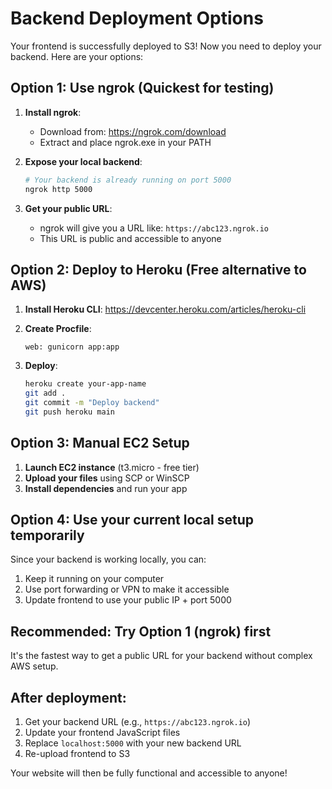 # Backend Deployment Options

Your frontend is successfully deployed to S3! Now you need to deploy your backend. Here are your options:

## Option 1: Use ngrok (Quickest for testing)

1. **Install ngrok**:
   - Download from: https://ngrok.com/download
   - Extract and place ngrok.exe in your PATH

2. **Expose your local backend**:
   ```bash
   # Your backend is already running on port 5000
   ngrok http 5000
   ```

3. **Get your public URL**:
   - ngrok will give you a URL like: `https://abc123.ngrok.io`
   - This URL is public and accessible to anyone

## Option 2: Deploy to Heroku (Free alternative to AWS)

1. **Install Heroku CLI**: https://devcenter.heroku.com/articles/heroku-cli

2. **Create Procfile**:
   ```
   web: gunicorn app:app
   ```

3. **Deploy**:
   ```bash
   heroku create your-app-name
   git add .
   git commit -m "Deploy backend"
   git push heroku main
   ```

## Option 3: Manual EC2 Setup

1. **Launch EC2 instance** (t3.micro - free tier)
2. **Upload your files** using SCP or WinSCP
3. **Install dependencies** and run your app

## Option 4: Use your current local setup temporarily

Since your backend is working locally, you can:
1. Keep it running on your computer
2. Use port forwarding or VPN to make it accessible
3. Update frontend to use your public IP + port 5000

## Recommended: Try Option 1 (ngrok) first

It's the fastest way to get a public URL for your backend without complex AWS setup.

## After deployment:

1. Get your backend URL (e.g., `https://abc123.ngrok.io`)
2. Update your frontend JavaScript files
3. Replace `localhost:5000` with your new backend URL
4. Re-upload frontend to S3

Your website will then be fully functional and accessible to anyone!
